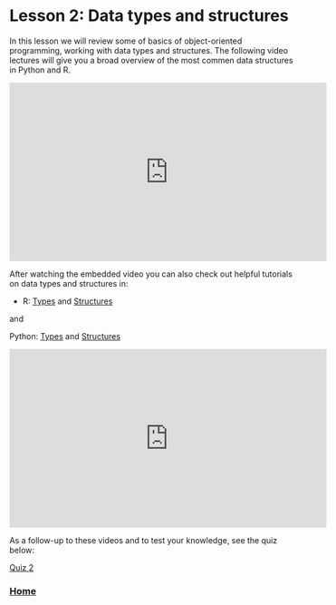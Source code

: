 # Lesson 2: Data types and structures

In this lesson we will review some of basics of object-oriented programming, working with data types and structures. 
The following video lectures will give you a broad overview of the most commen data structures in Python and R.

<iframe width="560" height="315" src="https://www.youtube.com/embed/_CJJClN4FWk" title="YouTube video player" frameborder="0" allow="accelerometer; autoplay; clipboard-write; encrypted-media; gyroscope; picture-in-picture; web-share" allowfullscreen></iframe>

After watching the embedded video you can also check out helpful tutorials on data types and structures in:

* R: [Types](https://www.programiz.com/r/data-types) and [Structures](https://www.geeksforgeeks.org/data-structures-in-r-programming/)

and 

Python: [Types](https://www.programiz.com/python-programming/variables-datatypes) and [Structures](https://www.geeksforgeeks.org/python-data-structures/)



<iframe width="560" height="315" src="https://www.youtube.com/embed/hAFlENjFghU" title="YouTube video player" frameborder="0" allow="accelerometer; autoplay; clipboard-write; encrypted-media; gyroscope; picture-in-picture; web-share" allowfullscreen></iframe>

As a follow-up to these videos and to test your knowledge, see the quiz below:

[Quiz 2](lessons/lesson2/quiz1.docx)




### [Home](https://bdeck8317.github.io/compPsy.github.io/)
